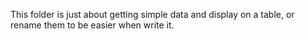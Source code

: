 This folder is just about getting simple data and display on a table, or rename them to be easier when write it.
